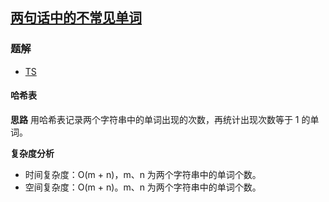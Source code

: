## [两句话中的不常见单词](https://leetcode.cn/problems/uncommon-words-from-two-sentences/)
### 题解
+ [TS](../../ts/896/884.ts)

#### 哈希表
**思路**
用哈希表记录两个字符串中的单词出现的次数，再统计出现次数等于 1 的单词。

**复杂度分析**
+ 时间复杂度：O(m + n)，m、n 为两个字符串中的单词个数。
+ 空间复杂度：O(m + n)。m、n 为两个字符串中的单词个数。